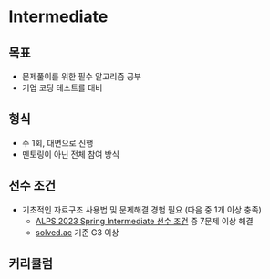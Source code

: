 # Intermediate

## 목표
- 문제풀이를 위한 필수 알고리즘 공부
- 기업 코딩 테스트를 대비

## 형식
- 주 1회, 대면으로 진행
- 멘토링이 아닌 전체 참여 방식

## 선수 조건
- 기초적인 자료구조 사용법 및 문제해결 경험 필요 (다음 중 1개 이상 충족)
  - [ALPS 2023 Spring Intermediate 선수 조건](https://www.acmicpc.net/workbook/view/13739) 중 7문제 이상 해결
  - [solved.ac](http://solved.ac) 기준 G3 이상

## 커리큘럼
